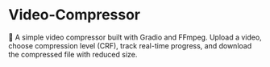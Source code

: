 # Video-Compressor
🚀 A simple video compressor built with Gradio and FFmpeg. Upload a video, choose compression level (CRF), track real-time progress, and download the compressed file with reduced size.
